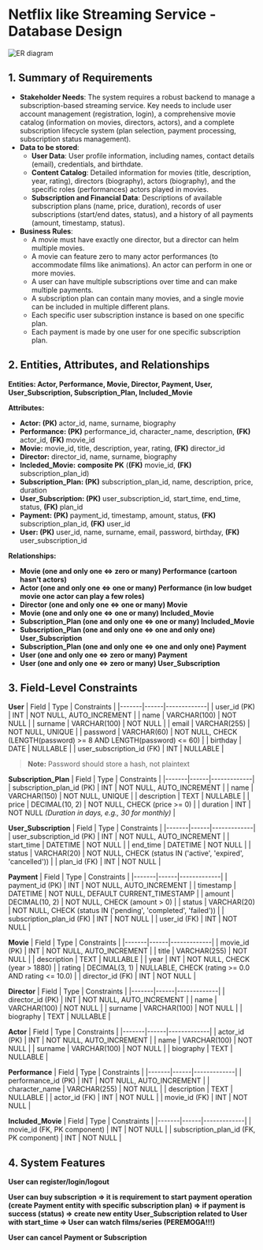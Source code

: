 # Netflix like Streaming Service - Database Design
![ER diagram](https://github.com/user-attachments/assets/e806f401-b61c-4b8b-b9cd-2df0370e5885)

## **1\. Summary of Requirements**

- **Stakeholder Needs**: The system requires a robust backend to manage a subscription-based streaming service. Key needs to include user account management (registration, login), a comprehensive movie catalog (information on movies, directors, actors), and a complete subscription lifecycle system (plan selection, payment processing, subscription status management).
- **Data to be stored**:
  - **User Data**: User profile information, including names, contact details (email), credentials, and birthdate.
  - **Content Catalog**: Detailed information for movies (title, description, year, rating), directors (biography), actors (biography), and the specific roles (performances) actors played in movies.
  - **Subscription and Financial Data**: Descriptions of available subscription plans (name, price, duration), records of user subscriptions (start/end dates, status), and a history of all payments (amount, timestamp, status).
- **Business Rules**:
  - A movie must have exactly one director, but a director can helm multiple movies.
  - A movie can feature zero to many actor performances (to accommodate films like animations). An actor can perform in one or more movies.
  - A user can have multiple subscriptions over time and can make multiple payments.
  - A subscription plan can contain many movies, and a single movie can be included in multiple different plans.
  - Each specific user subscription instance is based on one specific plan.
  - Each payment is made by one user for one specific subscription plan.

## **2\. Entities, Attributes, and Relationships**

**Entities: Actor, Performance, Movie, Director, Payment, User, User_Subscription, Subscription_Plan, Included_Movie**

**Attributes:**

- **Actor: (PK)** actor_id, name, surname, biography
- **Performance: (PK)** performance_id, character_name, description, **(FK)** actor_id, **(FK)** movie_id
- **Movie:** movie_id, title, description, year, rating, **(FK)** director_id
- **Director:** director_id, name, surname, biography
- **Incleded_Movie:** **composite PK** (**(FK)** movie_id, **(FK)** subscription_plan_id)
- **Subscription_Plan: (PK)** subscription_plan_id, name, description, price, duration
- **User_Subscription: (PK)** user_subscription_id, start_time, end_time, status, **(FK)** plan_id
- **Payment: (PK)** payment_id, timestamp, amount, status, **(FK)** subscription_plan_id, **(FK)** user_id
- **User: (PK)** user_id, name, surname, email, password, birthday, **(FK)** user_subscription_id

**Relationships:**

- **Movie (one and only one ⇔ zero or many) Performance (cartoon hasn't actors)**
- **Actor (one and only one ⇔ one or many) Performance (in low budget movie one actor can play a few roles)**
- **Director (one and only one ⇔ one or many) Movie**
- **Movie (one and only one ⇔ one or many) Included_Movie**
- **Subscription_Plan (one and only one ⇔ one or many) Included_Movie**
- **Subscription_Plan (one and only one ⇔ one and only one) User_Subscription**
- **Subscription_Plan (one and only one ⇔ one and only one) Payment**
- **User (one and only one ⇔ zero or many) Payment**
- **User (one and only one ⇔ zero or many) User_Subscription**

## 3. Field-Level Constraints

**User**
| Field | Type | Constraints |
|-------|------|-------------|
| user_id (PK) | INT | NOT NULL, AUTO_INCREMENT |
| name | VARCHAR(100) | NOT NULL |
| surname | VARCHAR(100) | NOT NULL |
| email | VARCHAR(255) | NOT NULL, UNIQUE |
| password | VARCHAR(60) | NOT NULL, CHECK (LENGTH(password) >= 8 AND LENGTH(password) <= 60) |
| birthday | DATE | NULLABLE |
| user_subscription_id (FK) | INT | NULLABLE |

> **Note:** Password should store a hash, not plaintext

**Subscription_Plan**
| Field | Type | Constraints |
|-------|------|-------------|
| subscription_plan_id (PK) | INT | NOT NULL, AUTO_INCREMENT |
| name | VARCHAR(150) | NOT NULL, UNIQUE |
| description | TEXT | NULLABLE |
| price | DECIMAL(10, 2) | NOT NULL, CHECK (price >= 0) |
| duration | INT | NOT NULL *(Duration in days, e.g., 30 for monthly)* |

**User_Subscription**
| Field | Type | Constraints |
|-------|------|-------------|
| user_subscription_id (PK) | INT | NOT NULL, AUTO_INCREMENT |
| start_time | DATETIME | NOT NULL |
| end_time | DATETIME | NOT NULL |
| status | VARCHAR(20) | NOT NULL, CHECK (status IN ('active', 'expired', 'cancelled')) |
| plan_id (FK) | INT | NOT NULL |

**Payment**
| Field | Type | Constraints |
|-------|------|-------------|
| payment_id (PK) | INT | NOT NULL, AUTO_INCREMENT |
| timestamp | DATETIME | NOT NULL, DEFAULT CURRENT_TIMESTAMP |
| amount | DECIMAL(10, 2) | NOT NULL, CHECK (amount > 0) |
| status | VARCHAR(20) | NOT NULL, CHECK (status IN ('pending', 'completed', 'failed')) |
| subscription_plan_id (FK) | INT | NOT NULL |
| user_id (FK) | INT | NOT NULL |

**Movie**
| Field | Type | Constraints |
|-------|------|-------------|
| movie_id (PK) | INT | NOT NULL, AUTO_INCREMENT |
| title | VARCHAR(255) | NOT NULL |
| description | TEXT | NULLABLE |
| year | INT | NOT NULL, CHECK (year > 1880) |
| rating | DECIMAL(3, 1) | NULLABLE, CHECK (rating >= 0.0 AND rating <= 10.0) |
| director_id (FK) | INT | NOT NULL |

**Director**
| Field | Type | Constraints |
|-------|------|-------------|
| director_id (PK) | INT | NOT NULL, AUTO_INCREMENT |
| name | VARCHAR(100) | NOT NULL |
| surname | VARCHAR(100) | NOT NULL |
| biography | TEXT | NULLABLE |

**Actor**
| Field | Type | Constraints |
|-------|------|-------------|
| actor_id (PK) | INT | NOT NULL, AUTO_INCREMENT |
| name | VARCHAR(100) | NOT NULL |
| surname | VARCHAR(100) | NOT NULL |
| biography | TEXT | NULLABLE |

**Performance**
| Field | Type | Constraints |
|-------|------|-------------|
| performance_id (PK) | INT | NOT NULL, AUTO_INCREMENT |
| character_name | VARCHAR(255) | NOT NULL |
| description | TEXT | NULLABLE |
| actor_id (FK) | INT | NOT NULL |
| movie_id (FK) | INT | NOT NULL |

**Included_Movie**
| Field | Type | Constraints |
|-------|------|-------------|
| movie_id (FK, PK component) | INT | NOT NULL |
| subscription_plan_id (FK, PK component) | INT | NOT NULL |

## 4. System Features

**User can register/login/logout**

**User can buy subscription => it is requirement to start payment operation (create Payment entity with specific subscription plan) => if payment is success (status) => create new entity User_Subscription related to User with start_time => User can watch films/series (PEREMOGA!!!)**

**User can cancel Payment or Subscription**
